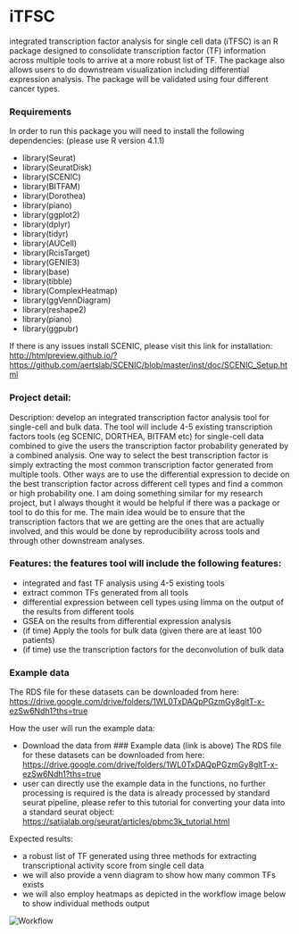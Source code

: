 # iTFSC
integrated transcription factor analysis for single cell data (iTFSC) is an R package designed to consolidate transcription factor (TF) information across multiple tools to arrive at a more robust list of TF. The package also allows users to do downstream visualization including differential expression analysis. The package will be validated using four different cancer types.  

### Requirements
In order to run this package you will need to install the following dependencies:
(please use R version 4.1.1)

- library(Seurat)
- library(SeuratDisk)
- library(SCENIC)
- library(BITFAM)
- library(Dorothea)
- library(piano)
- library(ggplot2)
- library(dplyr)
- library(tidyr)
- library(AUCell)
- library(RcisTarget)
- library(GENIE3)
- library(base)
- library(tibble)
- library(ComplexHeatmap)
- library(ggVennDiagram)
- library(reshape2)
- library(piano)
- library(ggpubr)

If there is any issues install SCENIC, please visit this link for installation: http://htmlpreview.github.io/?https://github.com/aertslab/SCENIC/blob/master/inst/doc/SCENIC_Setup.html

### Project detail:

Description: develop an integrated transcription factor analysis tool for single-cell and bulk data. The tool will include 4-5 existing transcription factors tools (eg SCENIC, DORTHEA, BITFAM etc) for single-cell data combined to give the users the transcription factor probability generated by a combined analysis. One way to select the best transcription factor is simply extracting the most common transcription factor generated from multiple tools. Other ways are to use the differential expression to decide on the best transcription factor across different cell types and find a common or high probability one. I am doing something similar for my research project, but I always thought it would be helpful if there was a package or tool to do this for me. The main idea would be to ensure that the transcription factors that we are getting are the ones that are actually involved, and this would be done by reproducibility across tools and through other downstream analyses.

### Features: the features tool will include the following features:

- integrated and fast TF analysis using 4-5 existing tools
- extract common TFs generated from all tools
- differential expression between cell types using limma on the output of the results from different tools
- GSEA on the results from differential expression analysis
- (if time) Apply the tools for bulk data (given there are at least 100 patients)
- (if time) use the transcription factors for the deconvolution of bulk data

### Example data
The RDS file for these datasets can be downloaded from here:
https://drive.google.com/drive/folders/1WL0TxDAQpPGzmGy8gltT-x-ezSw6Ndh1?ths=true

How the user will run the example data:
- Download the data from ### Example data (link is above)
The RDS file for these datasets can be downloaded from here:
https://drive.google.com/drive/folders/1WL0TxDAQpPGzmGy8gltT-x-ezSw6Ndh1?ths=true
- user can directly use the example data in the functions, no further processing is required is the data is already processed by standard seurat pipeline, please refer to this tutorial for converting your data into a standard seurat object: https://satijalab.org/seurat/articles/pbmc3k_tutorial.html

Expected results:
- a robust list of TF generated using three methods for extracting transcriptional activity score from single cell data
- we will also provide a venn diagram to show how many common TFs exists
- we will also employ heatmaps as depicted in the workflow image below to show individual methods output

![Workflow](https://user-images.githubusercontent.com/89783694/217571498-99290176-6ca2-445d-9ff9-4564ad563b12.png)
